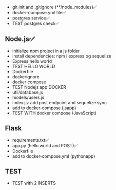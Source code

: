 - git init and .gitignore (**/node_modules)✅
- docker-compose.yml file✅
- postgres service✅
- TEST postgres check✅

## Node.js✅

- initialize npm project in a js folder
- install dependencies: npm i express pg sequelize
- Express hello world
- TEST HELLO WORLD
- Dockerfile
- dockerignore
- docker compose
- TEST Nodejs app DOCKER
- util/database.js
- models/users.js
- index.js: add post endpoint and sequelize sync
- add to docker-compose (jsapp)
- TEST WITH docker compose (JavaScript)

## Flask

- requirements.txt✅
- app.py (hello world and POST)✅
- Dockerfile
- add to docker-compose.yml (pythonapp)

## TEST

- TEST with 2 INSERTS
